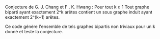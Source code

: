 Conjecture de G. J. Chang et F . K. Hwang : Pour tout k ≥ 1 Tout graphe biparti ayant 
exactement 2^k arêtes contient un sous graphe induit ayant exactement 2^(k−1) arêtes.

Ce code génère l'ensemble de tels graphes bipartis non triviaux pour un k donné et teste la conjecture.

